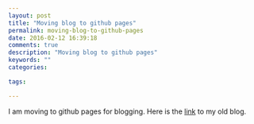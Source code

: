 ```yaml
---
layout: post
title: "Moving blog to github pages"
permalink: moving-blog-to-github-pages
date: 2016-02-12 16:39:18
comments: true
description: "Moving blog to github pages"
keywords: ""
categories:

tags:

---
```


I am moving to github pages for blogging. Here is the <a href="http://jitu-blog.blogspot.com/" target="_blank">link</a> to my old blog. 